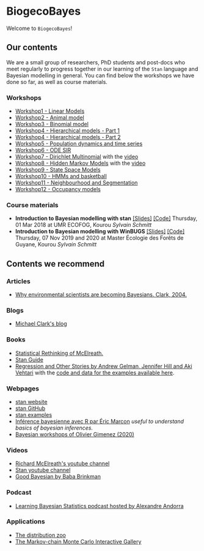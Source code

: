 # BiogecoBayes

Welcome to `BiogecoBayes`!

## Our contents

We are a small group of researchers, PhD students and post-docs who meet regularly to progress together in our learning of the `Stan` language and Bayesian modelling in general. You can find below the workshops we have done so far, as well as course materials. 

### Workshops

* [Workshop1 - Linear Models](https://juliettearchambeau.github.io/BiogecoBayes/workshop1_LinearModels.html)
* [Workshop2 - Animal model](https://juliettearchambeau.github.io/BiogecoBayes/Animal.html)
* [Workshop3 - Binomial model](https://juliettearchambeau.github.io/BiogecoBayes/workshop3_BinomialModels.html)
* [Workshop4 - Hierarchical models - Part 1](https://juliettearchambeau.github.io/BiogecoBayes/Workshop4_HierarchicalModels_Part1.html)
* [Workshop4 - Hierarchical models - Part 2](https://juliettearchambeau.github.io/BiogecoBayes/Workshop4_HierarchicalModels_Part2.html.zip)
* [Workshop5 - Population dynamics and time series](https://juliettearchambeau.github.io/BiogecoBayes/workshop5_populationDynamics_and_timeSeries.html)
* [Workshop6 - ODE SIR](https://juliettearchambeau.github.io/BiogecoBayes/workshop6_ODE_SIR.html)
* [Workshop7 - Dirichlet Multinomial](https://juliettearchambeau.github.io/BiogecoBayes/Workshop7_DirichletMultinomial.html) with the [video](https://visio.u-bordeaux.fr/playback/presentation/2.0/playback.html?meetingId=ba1a861b69e0fc3d39fec52f4dd934078367aac2-1602502758497)
* [Workshop8 - Hidden Markov Models](https://juliettearchambeau.github.io/BiogecoBayes/Workshop8_HMMs.html#/) with the [video](https://visio.u-bordeaux.fr/playback/presentation/2.0/playback.html?meetingId=ba1a861b69e0fc3d39fec52f4dd934078367aac2-1603889441849)
* [Workshop9 - State Space Models](https://juliettearchambeau.github.io/BiogecoBayes/Workshop9_SSMs.html#/)
* [Workshop10 - HMMs and basketball](https://juliettearchambeau.github.io/BiogecoBayes/Workshop10_HMMandBasketball.html#/)
* [Workshop11 - Neighbourhood and Segmentation](https://juliettearchambeau.github.io/BiogecoBayes/Workshop11_Neighbourhood.html#/)
* [Workshop12 - Occupancy models](https://juliettearchambeau.github.io/BiogecoBayes/Workshop12_Occupancy.html#/)

### Course materials

* **Introduction to Bayesian modelling with stan** [[Slides]](https://sylvainschmitt.netlify.app/files/stan/stan.html#/) [[Code]](https://github.com/sylvainschmitt/PhD/tree/master/documents/lectures/stan) Thursday, 01 Mar 2018 at UMR ECOFOG, Kourou *Sylvain Schmitt*
* **Introduction to Bayesian modelling with WinBUGS** [[Slides]](https://sylvainschmitt.netlify.app/files/eft/lecture.html#/) [[Code]](https://github.com/sylvainschmitt/PhD/tree/master/documents/lectures/Bayes_EFT) Thursday, 07 Nov 2019 and 2020 at Master Écologie des Forêts de Guyane, Kourou *Sylvain Schmitt*

## Contents we recommend

### Articles

* [Why environmental scientists are becoming Bayesians. Clark, 2004.](https://onlinelibrary.wiley.com/doi/full/10.1111/j.1461-0248.2004.00702.x)

### Blogs

* [Michael Clark's blog]( http://m-clark.github.io/workshops/bayesian/index.html#home)

### Books

* [Statistical Rethinking of McElreath.](https://xcelab.net/rm/statistical-rethinking/)
* [Stan Guide](https://mc-stan.org/docs/2_21/stan-users-guide/index.html)
* [Regression and Other Stories by Andrew Gelman, Jennifer Hill and Aki Vehtari](https://www.cambridge.org/core/books/regression-and-other-stories/DD20DD6C9057118581076E54E40C372C) with the [code and data for the examples available here](https://avehtari.github.io/ROS-Examples/examples.html).

### Webpages

* [stan website](https://mc-stan.org/)
* [stan GitHub](https://github.com/stan-dev)
* [stan examples](https://github.com/stan-dev/example-models/wiki)
* [Inférence bayesienne avec R par Éric Marcon](https://ericmarcon.github.io/Inference-bayesienne/Inference-bayesienne.html) *useful to understand basics of bayesian inferences.*
* [Bayesian workshops of Olivier Gimenez (2020)](https://github.com/oliviergimenez/Bayesian_Workshop)

### Videos

* [Richard McElreath's youtube channel](https://www.youtube.com/channel/UCNJK6_DZvcMqNSzQdEkzvzA)
* [Stan youtube channel](https://www.youtube.com/channel/UCwgN5srGpBH4M-Zc2cAluOA)
* [Good Bayesian by Baba Brinkman](https://www.youtube.com/watch?v=qV6Wc_f1Cgo)


### Podcast

* [Learning Bayesian Statistics podcast hosted by Alexandre Andorra](https://www.learnbayesstats.com/)

### Applications

* [The distribution zoo](https://ben18785.shinyapps.io/distribution-zoo/)
* [The Markov-chain Monte Carlo Interactive Gallery](https://chi-feng.github.io/mcmc-demo/)
